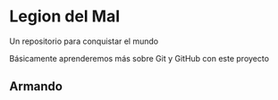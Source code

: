 # Legion del Mal

Un repositorio para conquistar el mundo

Básicamente aprenderemos más sobre Git y GitHub con este proyecto

## Armando
